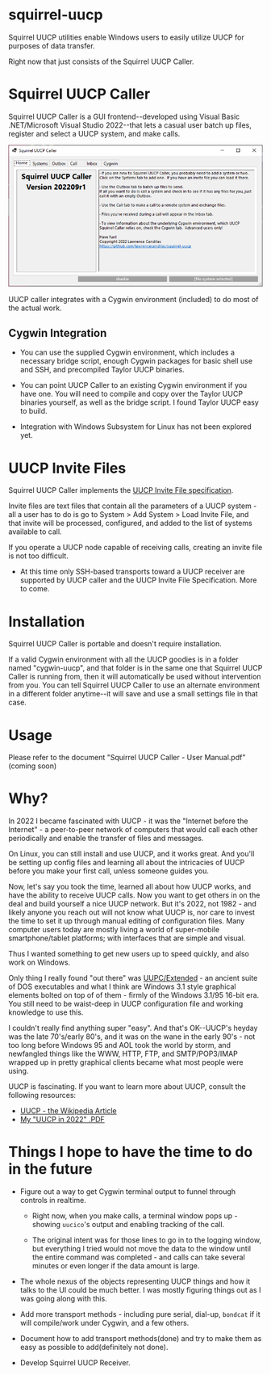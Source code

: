 # squirrel-uucp

Squirrel UUCP utilities enable Windows users to easily utilize UUCP for purposes of data transfer.

Right now that just consists of the Squirrel UUCP Caller.
 
# Squirrel UUCP Caller

Squirrel UUCP Caller is a GUI frontend--developed using Visual Basic .NET/Microsoft Visual Studio 2022--that lets a casual user batch up files, register and select a UUCP system, and make calls.

![Squirrel UUCP Caller - Screenshot Of Main Window](https://github.com/lawrencecandilas/squirrel-uucp/blob/main/Squirrel_UUCP_Caller/App%20Screenshots/Squirrel%20UUCP%20Caller%20-%20Home%20Tab.png?raw=true)

UUCP caller integrates with a Cygwin environment (included) to do most of the actual work.  

## Cygwin Integration

- You can use the supplied Cygwin environment, which includes a necessary bridge script, enough Cygwin packages for basic shell use and SSH, and precompiled Taylor UUCP binaries.

- You can point UUCP Caller to an existing Cygwin environment if you have one.  You will need to compile and copy over the Taylor UUCP binaries yourself, as well as the bridge script.  I found Taylor UUCP easy to build.

- Integration with Windows Subsystem for Linux has not been explored yet.

# UUCP Invite Files

Squirrel UUCP Caller implements the [UUCP Invite File specification](https://github.com/lawrencecandilas/craziness/tree/main/UUCP%20Invite%20File%20Specification).

Invite files are text files that contain all the parameters of a UUCP system - all a user has to do is go to System > Add System > Load Invite File, and that invite will be processed, configured, and added to the list of systems available to call.

If you operate a UUCP node capable of receiving calls, creating an invite file is not too difficult.

* At this time only SSH-based transports toward a UUCP receiver are supported by UUCP caller and the UUCP Invite File Specification.  More to come.

# Installation

Squirrel UUCP Caller is portable and doesn't require installation.

If a valid Cygwin environment with all the UUCP goodies is in a folder named "cygwin-uucp", and that folder is in the same one that Squirrel UUCP Caller is running from, then it will automatically be used without intervention from you.  You can tell Squirrel UUCP Caller to use an alternate environment in a different folder anytime--it will save and use a small settings file in that case. 

# Usage

Please refer to the document "Squirrel UUCP Caller - User Manual.pdf" (coming soon)

# Why?

In 2022 I became fascinated with UUCP - it was the "Internet before the Internet" - a peer-to-peer network of computers that would call each other periodically and enable the transfer of files and messages.

On Linux, you can still install and use UUCP, and it works great.  And you'll be setting up config files and learning all about the intricacies of UUCP before you make your first call, unless someone guides you.  

Now, let's say you took the time, learned all about how UUCP works, and have the ability to receive UUCP calls.  Now you want to get others in on the deal and build yourself a nice UUCP network.  But it's 2022, not 1982 - and likely anyone you reach out will not know what UUCP is, nor care to invest the time to set it up through manual editing of configuration files.  Many computer users today are mostly living a world of super-mobile smartphone/tablet platforms; with interfaces that are simple and visual.

Thus I wanted something to get new users up to speed quickly, and also work on Windows.  

Only thing I really found "out there" was [UUPC/Extended](https://www.uupc.net/) - an ancient suite of DOS executables and what I think are Windows 3.1 style graphical elements bolted on top of of them - firmly of the Windows 3.1/95 16-bit era.  You still need to be waist-deep in UUCP configuration file and working knowledge to use this.  

I couldn't really find anything super "easy".   And that's OK--UUCP's heyday was the late 70's/early 80's, and it was on the wane in the early 90's - not too long before Windows 95 and AOL took the world by storm, and newfangled things like the WWW, HTTP, FTP, and SMTP/POP3/IMAP wrapped up in pretty graphical clients became what most people were using.

UUCP is fascinating.  If you want to learn more about UUCP, consult the following resources:

* [UUCP - the Wikipedia Article](https://en.wikipedia.org/wiki/UUCP)
* [My "UUCP in 2022" .PDF](https://github.com/lawrencecandilas/craziness/tree/main/UUCP%20in%202022)

# Things I hope to have the time to do in the future

- Figure out a way to get Cygwin terminal output to funnel through controls in realtime.  

	- Right now, when you make calls, a terminal window pops up - showing `uucico`'s output and enabling tracking of the call.

	- The original intent was for those lines to go in to the logging window, but everything I tried would not move the data to the window until the entire command was completed - and calls can take several minutes or even longer if the data amount is large.

- The whole nexus of the objects representing UUCP things and how it talks to the UI could be much better.  I was mostly figuring things out as I was going along with this.

- Add more transport methods - including pure serial, dial-up, `bondcat` if it will compile/work under Cygwin, and a few others.

- Document how to add transport methods(done) and try to make them as easy as possible to add(definitely not done).

- Develop Squirrel UUCP Receiver.


